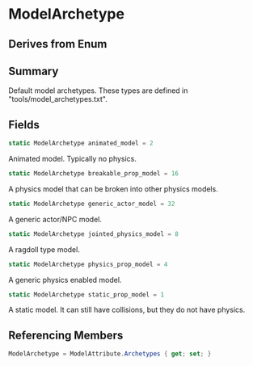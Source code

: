 # ModelArchetype

## Derives from Enum

## Summary

Default model archetypes.
These types are defined in "tools/model_archetypes.txt".
## Fields

```c#
static ModelArchetype animated_model = 2
```
Animated model. Typically no physics.
```c#
static ModelArchetype breakable_prop_model = 16
```
A physics model that can be broken into other physics models.
```c#
static ModelArchetype generic_actor_model = 32
```
A generic actor/NPC model.
```c#
static ModelArchetype jointed_physics_model = 8
```
A ragdoll type model.
```c#
static ModelArchetype physics_prop_model = 4
```
A generic physics enabled model.
```c#
static ModelArchetype static_prop_model = 1
```
A static model. It can still have collisions, but they do not have physics.
## Referencing Members

```c#
ModelArchetype = ModelAttribute.Archetypes { get; set; } 
```

